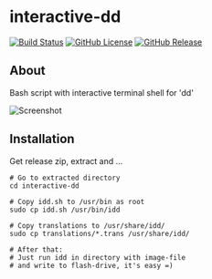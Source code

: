 # interactive-dd

[![Build Status](https://travis-ci.org/interactive-dd/interactive-dd.svg?branch=master)](https://travis-ci.org/interactive-dd/interactive-dd)
[![GitHub License](https://img.shields.io/github/license/interactive-dd/interactive-dd.svg)](https://github.com/interactive-dd/interactive-dd/blob/master/LICENSE.md)
[![GitHub Release](https://img.shields.io/github/release/interactive-dd/interactive-dd.svg)](https://github.com/interactive-dd/interactive-dd/releases)

## About

Bash script with interactive terminal shell for 'dd'

![Screenshot](https://i.imgur.com/zAdJVLw.png)

## Installation

Get release zip, extract and ...

```
# Go to extracted directory
cd interactive-dd

# Copy idd.sh to /usr/bin as root
sudo cp idd.sh /usr/bin/idd

# Copy translations to /usr/share/idd/
sudo cp translations/*.trans /usr/share/idd/

# After that:
# Just run idd in directory with image-file
# and write to flash-drive, it's easy =)
```
